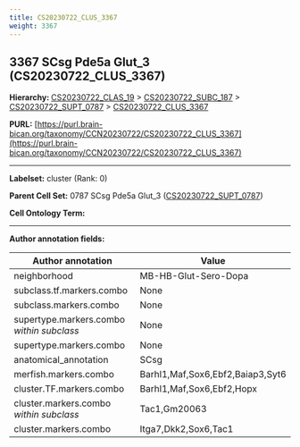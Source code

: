 ```yaml
---
title: CS20230722_CLUS_3367
weight: 3367
---
```

## 3367 SCsg Pde5a Glut_3 (CS20230722_CLUS_3367)
<b>Hierarchy: </b>
[CS20230722_CLAS_19](../CS20230722_CLAS_19) >
[CS20230722_SUBC_187](../CS20230722_SUBC_187) >
[CS20230722_SUPT_0787](../CS20230722_SUPT_0787) >
[CS20230722_CLUS_3367](../CS20230722_CLUS_3367)

**PURL:** [https://purl.brain-bican.org/taxonomy/CCN20230722/CS20230722_CLUS_3367](https://purl.brain-bican.org/taxonomy/CCN20230722/CS20230722_CLUS_3367)

---


**Labelset:** cluster (Rank: 0)

**Parent Cell Set:** 0787 SCsg Pde5a Glut_3 ([CS20230722_SUPT_0787](../CS20230722_SUPT_0787))



**Cell Ontology Term:** 

[MARKER GENES.]: #


---

[TRANSFERRED ANNOTATIONS.]: #


[AUTHOR ANNOTATION FIELDS.]: #


**Author annotation fields:**

| Author annotation | Value |
|-------------------|-------|
|neighborhood|MB-HB-Glut-Sero-Dopa|
|subclass.tf.markers.combo|None|
|subclass.markers.combo|None|
|supertype.markers.combo _within subclass_|None|
|supertype.markers.combo|None|
|anatomical_annotation|SCsg|
|merfish.markers.combo|Barhl1,Maf,Sox6,Ebf2,Baiap3,Syt6|
|cluster.TF.markers.combo|Barhl1,Maf,Sox6,Ebf2,Hopx|
|cluster.markers.combo _within subclass_|Tac1,Gm20063|
|cluster.markers.combo|Itga7,Dkk2,Sox6,Tac1|
